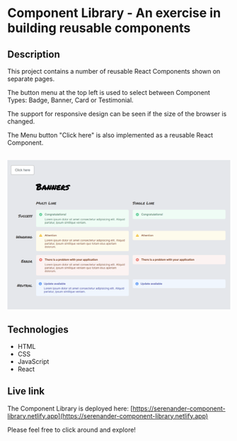 # Component Library - An exercise in building reusable components

## Description
This project contains a number of reusable React Components shown on separate pages.

The button menu at the top left is used to select between Component Types: Badge, Banner, Card or Testimonial.

The support for responsive design can be seen if the size of the browser is changed. 

The Menu button "Click here" is also implemented as a reusable React Component.

<br/>
<img src="./banners.png" alt="Screenshot of Components app." width="600px"/>

## Technologies
- HTML
- CSS
- JavaScript
- React

## Live link
The Component Library is deployed here:
[https://serenander-component-library.netlify.app](https://serenander-component-library.netlify.app)

Please feel free to click around and explore!
